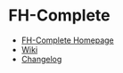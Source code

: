 # FH-Complete

* [FH-Complete Homepage](https://www.fhcomplete.org)
* [Wiki](https://wiki.fhcomplete.info/)
* [Changelog](CHANGELOG.md)
